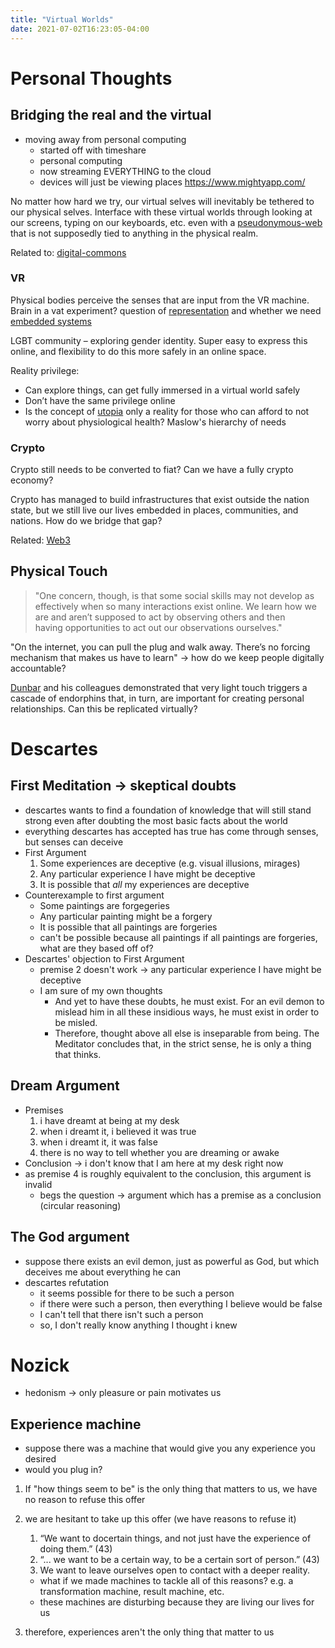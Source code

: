 ```yaml
---
title: "Virtual Worlds"
date: 2021-07-02T16:23:05-04:00
---
```


# Personal Thoughts
## Bridging the real and the virtual
-   moving away from personal computing
    -   started off with timeshare
    -   personal computing
    -   now streaming EVERYTHING to the cloud
    -   devices will just be viewing places
https://www.mightyapp.com/

No matter how hard we try, our virtual selves will inevitably be tethered to our physical selves. Interface with these virtual worlds through looking at our screens, typing on our keyboards, etc. even with a [pseudonymous-web](/thoughts/articles/pseudonymous-web) that is not supposedly tied to anything in the physical realm.

Related to: [digital-commons](thoughts/digital-commons.md)

### VR
Physical bodies perceive the senses that are input from the VR machine. Brain in a vat experiment? question of [representation](/thoughts/representation) and whether we need [embedded systems](/thoughts/embedded-ai)

LGBT community – exploring gender identity. Super easy to express this online, and flexibility to do this more safely in an online space.

Reality privilege:
-   Can explore things, can get fully immersed in a virtual world safely
-   Don’t have the same privilege online
-   Is the concept of [utopia](/thoughts/articles/the-ones-who-walk-from-omelas) only a reality for those who can afford to not worry about physiological health? Maslow's hierarchy of needs

### Crypto
Crypto still needs to be converted to fiat? Can we have a fully crypto economy?

Crypto has managed to build infrastructures that exist outside the nation state, but we still live our lives embedded in places, communities, and nations. How do we bridge that gap?

Related: [Web3](thoughts/web3.md)

## Physical Touch
> "One concern, though, is that some social skills may not develop as effectively when so many interactions exist online. We learn how we are and aren’t supposed to act by observing others and then having opportunities to act out our observations ourselves."

"On the internet, you can pull the plug and walk away. There’s no forcing mechanism that makes us have to learn" -> how do we keep people digitally accountable?

[Dunbar](https://www.newyorker.com/science/maria-konnikova/social-media-affect-math-dunbar-number-friendships) and his colleagues demonstrated that very light touch triggers a cascade of endorphins that, in turn, are important for creating personal relationships. Can this be replicated virtually?

# Descartes
## First Meditation → skeptical doubts
-   descartes wants to find a foundation of knowledge that will still stand strong even after doubting the most basic facts about the world
-   everything descartes has accepted has true has come through senses, but senses can deceive
-   First Argument
    1.  Some experiences are deceptive (e.g. visual illusions, mirages)
    2.  Any particular experience I have might be deceptive
    3.  It is possible that _all_ my experiences are deceptive
-   Counterexample to first argument
    -   Some paintings are forgegeries
    -   Any particular painting might be a forgery
    -   It is possible that all paintings are forgeries
    -   can't be possible because all paintings if all paintings are forgeries, what are they based off of?
-   Descartes' objection to First Argument
    -   premise 2 doesn't work → any particular experience I have might be deceptive
    -   I am sure of my own thoughts
        -   And yet to have these doubts, he must exist. For an evil demon to mislead him in all these insidious ways, he must exist in order to be misled.
        -   Therefore, thought above all else is inseparable from being. The Meditator concludes that, in the strict sense, he is only a thing that thinks.
## Dream Argument
-   Premises
	1.  i have dreamt at being at my desk
	2.  when i dreamt it, i believed it was true
	3.  when i dreamt it, it was false
	4.  there is no way to tell whether you are dreaming or awake
-   Conclusion → i don't know that I am here at my desk right now
-   as premise 4 is roughly equivalent to the conclusion, this argument is invalid
	-   begs the question → argument which has a premise as a conclusion (circular reasoning)
## The God argument
-   suppose there exists an evil demon, just as powerful as God, but which deceives me about everything he can
-   descartes refutation
	-   it seems possible for there to be such a person
	-   if there were such a person, then everything I believe would be false
	-   I can't tell that there isn't such a person
	-   so, I don't really know anything I thought i knew

# Nozick
-   hedonism → only pleasure or pain motivates us
## Experience machine
-   suppose there was a machine that would give you any experience you desired
-   would you plug in?

1.  If "how things seem to be" is the only thing that matters to us, we have no reason to refuse this offer
2.  we are hesitant to take up this offer (we have reasons to refuse it)

	1.  “We want to docertain things, and not just have the experience of doing them.” (43)
	2.  “... we want to be a certain way, to be a certain sort of person.” (43)
	3.  We want to leave ourselves open to contact with a deeper reality.

	-   what if we made machines to tackle all of this reasons? e.g. a transformation machine, result machine, etc.
	-   these machines are disturbing because they are living our lives for us
3.  therefore, experiences aren't the only thing that matter to us
